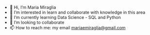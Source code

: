 - 👋 Hi, I’m Maria Miraglia
- 👀 I’m interested in learn and collaborate with knowledge in this area
- 🌱 I’m currently learning Data Science - SQL and Python
- 💞️ I’m looking to collaborate
- 📫 How to reach me: my email mariaemiraglia@gmail.com

<!---
mariamiraglia/mariamiraglia is a ✨ special ✨ repository because its `README.md` (this file) appears on your GitHub profile.
You can click the Preview link to take a look at your changes.
--->
